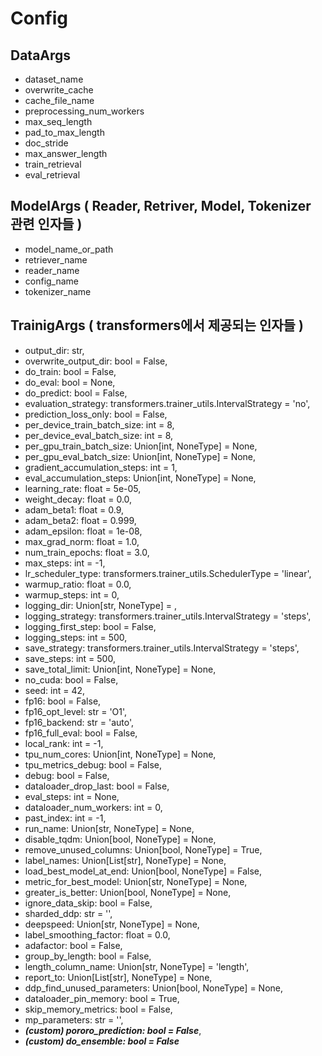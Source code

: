 # Config

## DataArgs

- dataset_name
- overwrite_cache
- cache_file_name
- preprocessing_num_workers
- max_seq_length
- pad_to_max_length
- doc_stride
- max_answer_length
- train_retrieval
- eval_retrieval

## ModelArgs ( Reader, Retriver, Model, Tokenizer 관련 인자들 )

- model_name_or_path
- retriever_name
- reader_name
- config_name
- tokenizer_name

## TrainigArgs ( transformers에서 제공되는 인자들 )

- output_dir: str,
- overwrite_output_dir: bool = False,
- do_train: bool = False,
- do_eval: bool = None,
- do_predict: bool = False,
- evaluation_strategy: transformers.trainer_utils.IntervalStrategy = 'no',
- prediction_loss_only: bool = False,
- per_device_train_batch_size: int = 8,
- per_device_eval_batch_size: int = 8,
- per_gpu_train_batch_size: Union[int, NoneType] = None,
- per_gpu_eval_batch_size: Union[int, NoneType] = None,
- gradient_accumulation_steps: int = 1,
- eval_accumulation_steps: Union[int, NoneType] = None,
- learning_rate: float = 5e-05,
- weight_decay: float = 0.0,
- adam_beta1: float = 0.9,
- adam_beta2: float = 0.999,
- adam_epsilon: float = 1e-08,
- max_grad_norm: float = 1.0,
- num_train_epochs: float = 3.0,
- max_steps: int = -1,
- lr_scheduler_type: transformers.trainer_utils.SchedulerType = 'linear',
- warmup_ratio: float = 0.0,
- warmup_steps: int = 0,
- logging_dir: Union[str, NoneType] = <factory>,
- logging_strategy: transformers.trainer_utils.IntervalStrategy = 'steps',
- logging_first_step: bool = False,
- logging_steps: int = 500,
- save_strategy: transformers.trainer_utils.IntervalStrategy = 'steps',
- save_steps: int = 500,
- save_total_limit: Union[int, NoneType] = None,
- no_cuda: bool = False,
- seed: int = 42,
- fp16: bool = False,
- fp16_opt_level: str = 'O1',
- fp16_backend: str = 'auto',
- fp16_full_eval: bool = False,
- local_rank: int = -1,
- tpu_num_cores: Union[int, NoneType] = None,
- tpu_metrics_debug: bool = False,
- debug: bool = False,
- dataloader_drop_last: bool = False,
- eval_steps: int = None,
- dataloader_num_workers: int = 0,
- past_index: int = -1,
- run_name: Union[str, NoneType] = None,
- disable_tqdm: Union[bool, NoneType] = None,
- remove_unused_columns: Union[bool, NoneType] = True,
- label_names: Union[List[str], NoneType] = None,
- load_best_model_at_end: Union[bool, NoneType] = False,
- metric_for_best_model: Union[str, NoneType] = None,
- greater_is_better: Union[bool, NoneType] = None,
- ignore_data_skip: bool = False,
- sharded_ddp: str = '',
- deepspeed: Union[str, NoneType] = None,
- label_smoothing_factor: float = 0.0,
- adafactor: bool = False,
- group_by_length: bool = False,
- length_column_name: Union[str, NoneType] = 'length',
- report_to: Union[List[str], NoneType] = None,
- ddp_find_unused_parameters: Union[bool, NoneType] = None,
- dataloader_pin_memory: bool = True,
- skip_memory_metrics: bool = False,
- mp_parameters: str = '',
- **_(custom) pororo_prediction: bool = False_**,
- **_(custom) do_ensemble: bool = False_**
